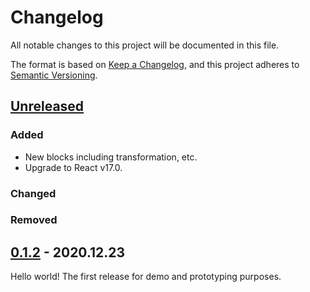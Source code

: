 # Changelog

All notable changes to this project will be documented in this file.

The format is based on [Keep a Changelog](https://keepachangelog.com/en/1.0.0/),
and this project adheres to [Semantic Versioning](https://semver.org/spec/v2.0.0.html).

## [Unreleased]

### Added

- New blocks including transformation, etc.
- Upgrade to React v17.0.

### Changed

### Removed

## [0.1.2] - 2020.12.23

Hello world! The first release for demo and prototyping purposes.

[unreleased]: https://github.com/peilingjiang/b5/compare/v0.1.2...HEAD
[0.1.2]: https://github.com/peilingjiang/b5/releases/tag/v0.1.2
